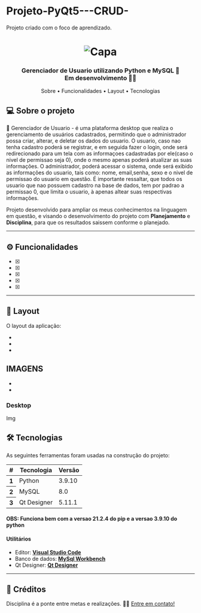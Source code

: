 # Projeto-PyQt5---CRUD-
Projeto criado com o foco de aprendizado.

</p>
<h1 align="center">
    <img alt="Capa" title="#Sistema-login-index" src="./images/index_web.png" />
</h1>

<h3 align="center"> 
	 Gerenciador de Usuario utilizando Python e MySQL 🚀 
     <br>Em desenvolvimento 👩‍💻</label>
</h3>
<p align="center">
 <a style="text-decoration: none;" href="#-sobre-o-projeto">Sobre</a> •
 <a style="text-decoration: none;" href="#-funcionalidades">Funcionalidades</a> •
 <a style="text-decoration: none;" href="#-layout">Layout</a> • 
 <a style="text-decoration: none;" href="#-tecnologias">Tecnologias</a>
</p>

## 💻 Sobre o projeto

🚀 Gerenciador de Usuario - é uma plataforma desktop que realiza o gerenciamento de usuários cadastrados, permitindo que o administrador possa criar, alterar, e deletar os dados do usuario.
O usuario, caso nao tenha cadastro poderá se registrar, e em seguida fazer o login, onde será redirecionado para um tela com as informaçoes cadastradas por ele(caso o nivel de permissao seja 0), onde o mesmo apenas poderá atualizar as suas informações. O administrador, poderá acessar o sistema, onde será exibido as informações do usuario, tais como: nome, email,senha, sexo e o nivel de permissao do usuario em questão. É importante ressaltar, que todos os usuario que nao possuem cadastro na base de dados, tem por padrao a permissao 0, que limita o usuario, à apenas altear suas respectivas informações.



Projeto desenvolvido para ampliar os meus conhecimentos na linguagem em questão, e visando o desenvolvimento do projeto com  <strong>Planejamento</strong> e <strong>Disciplina</strong>, para que os resultados saissem conforme o planejado.

---

## ⚙️ Funcionalidades

- [x]

- [x]

- [x]

- [x]

- [x]

---

## 🎨 Layout

O layout da aplicação:

-
-
-
IMAGENS
-
-
-

### Desktop

Img

## 🛠 Tecnologias

As seguintes ferramentas foram usadas na construção do projeto:
<table class="table">
  <thead>
    <tr>
      <th scope="col">#</th>
      <th scope="col">Tecnologia</th>
      <th scope="col">Versão </th>
    </tr>
  </thead>
  <tbody>
    <tr>
      <th scope="row">1</th>
      <td>Python</td>
      <td>3.9.10</td>
    </tr>
    <tr>
      <th scope="row">2</th>
      <td>MySQL</td>
      <td>8.0</td>
    </tr>
    <tr>
      <th scope="row">3</th>
      <td>Qt Designer</td>
      <td>5.11.1</td>
    </tr>
  </tbody>
</table>

#### OBS: Funciona bem com a versao 21.2.4 do pip e a versao 3.9.10 do python



#### **Utilitários**

- Editor: **[Visual Studio Code](https://code.visualstudio.com/)**
- Banco de dados: **[MySql Workbench](https://www.mysql.com/products/workbench)**
- Qt Designer: **[Qt Designer](https://www.qt.io/download)**

---

## 📝 Créditos

Disciplina é a ponte entre metas e realizações.
👋🏽 [Entre em contato!](https://www.linkedin.com/in/eduardo-silva17/)
